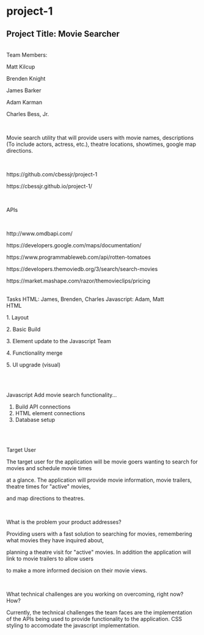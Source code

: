 # project-1


<h2>Project Title: Movie Searcher</h2>

<br>
Team Members:
<br>

Matt Kilcup <p>
Brenden Knight <p>
James Barker <p>
Adam Karman <p>
Charles Bess, Jr.


<br>
<p>Movie search utility that will provide users with movie names, descriptions (To include actors, actress, etc.), theatre locations, showtimes, google map directions.</p>
<br>

<p>https://github.com/cbessjr/project-1</p>
<p>https://cbessjr.github.io/project-1/</p>
<br>
<p>APIs<p>

<br>
<p>http://www.omdbapi.com/</p>
<p>https://developers.google.com/maps/documentation/</p>
<p>https://www.programmableweb.com/api/rotten-tomatoes</p>
<p>https://developers.themoviedb.org/3/search/search-movies</p>
<p>https://market.mashape.com/razor/themovieclips/pricing</p>


<br>
Tasks
HTML: James, Brenden, Charles
Javascript: Adam, Matt

<br>
HTML

<br>
<p>1. Layout</p>
<p>2. Basic Build</p>
<p>3. Element update to the Javascript Team</p>
<p>4. Functionality merge</p>
<p>5. UI upgrade (visual)</p>

<br>
<br>

Javascript
Add movie search functionality...
<br>

1. Build API connections
2. HTML element connections
3. Database setup  


<br>
<br>
<p>Target User</p>
<p>The target user for the application will be movie goers wanting to search for movies and schedule movie times</p>
<p>at a glance. The application will provide movie information, movie trailers, theatre times for "active" movies, </p>
<p>and map directions to theatres.</p>
<br>

<p>What is the problem your product addresses?</p>
<p>Providing users with a fast solution to searching for movies, remembering what movies they have inquired about, </p>
<p>planning a theatre visit for "active" movies. In addition the application will link to movie trailers to allow users </p>
<p>to make a more informed decision on their movie views. </p>

<br>
<p>What technical challenges are you working on overcoming, right now? How?</p>
<p>Currently, the technical challenges the team faces are the implementation of the APIs being used to provide functionality to the application. CSS styling to accomodate the javascript implementation.</p>

